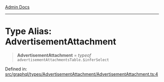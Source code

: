 [Admin Docs](/)

***

# Type Alias: AdvertisementAttachment

> **AdvertisementAttachment** = *typeof* `advertisementAttachmentsTable.$inferSelect`

Defined in: [src/graphql/types/AdvertisementAttachment/AdvertisementAttachment.ts:4](https://github.com/PurnenduMIshra129th/talawa-api/blob/dd95e2d2302936a5436289a9e626f7f4e2b14e02/src/graphql/types/AdvertisementAttachment/AdvertisementAttachment.ts#L4)
